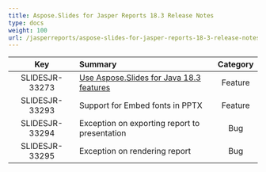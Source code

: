 ```yaml
---
title: Aspose.Slides for Jasper Reports 18.3 Release Notes
type: docs
weight: 100
url: /jasperreports/aspose-slides-for-jasper-reports-18-3-release-notes/
---
```


|**Key** |**Summary** |**Category** |
| :-: | :- | :-: |
|SLIDESJR-33273|[Use Aspose.Slides for Java 18.3 features](https://docs.aspose.com/slides/java/aspose-slides-for-java-18-3-release-notes/)|Feature|
|SLIDESJR-33293|Support for Embed fonts in PPTX|Feature|
|SLIDESJR-33294|Exception on exporting report to presentation|Bug|
|SLIDESJR-33295|Exception on rendering report|Bug|

